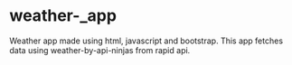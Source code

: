 # weather-_app

Weather app made using html, javascript and bootstrap. This app fetches data using weather-by-api-ninjas from rapid api.
